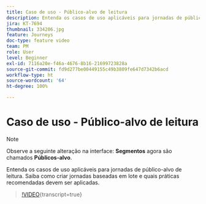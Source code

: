 ```yaml
---
title: Caso de uso - Público-alvo de leitura
description: Entenda os casos de uso aplicáveis para jornadas de público-alvo de leitura. Saiba como criar jornadas baseadas em lote e quais práticas recomendadas devem ser aplicadas.
jira: KT-7694
thumbnail: 334206.jpg
feature: Journeys
doc-type: feature video
team: PM
role: User
level: Beginner
exl-id: 7116a20e-f46a-4676-8b16-21699723828a
source-git-commit: fd9d277be00449155c49b3809fe647d7342b6acd
workflow-type: ht
source-wordcount: '64'
ht-degree: 100%

---
```


# Caso de uso - Público-alvo de leitura

>[!NOTE]
>Observe a seguinte alteração na interface: **Segmentos** agora são chamados **Públicos-alvo**.

Entenda os casos de uso aplicáveis para jornadas de público-alvo de leitura. Saiba como criar jornadas baseadas em lote e quais práticas recomendadas devem ser aplicadas.

>[!VIDEO](https://video.tv.adobe.com/v/334206?quality=12&learn=on){transcript=true}
